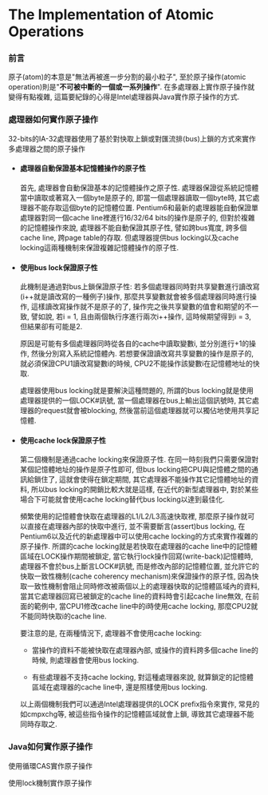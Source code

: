 # The Implementation of Atomic Operations

### 前言

原子\(atom\)的本意是"無法再被進一步分割的最小粒子", 至於原子操作\(atomic operation\)則是"**不可被中斷的一個或一系列操作**". 在多處理器上實作原子操作就變得有點複雜, 這篇要紀錄的心得是Intel處理器與Java實作原子操作的方式.

### 處理器如何實作原子操作

32-bits的IA-32處理器使用了基於對快取上鎖或對匯流排\(bus\)上鎖的方式來實作多處理器之間的原子操作

* #### 處理器自動保證基本記憶體操作的原子性

  首先, 處理器會自動保證基本的記憶體操作之原子性. 處理器保證從系統記憶體當中讀取或著寫入一個byte是原子的, 即當一個處理器讀取一個byte時, 其它處理器不能存取這個byte的記憶體位置. Pentium6和最新的處理器能自動保證單處理器對同一個cache line裡進行16/32/64 bits的操作是原子的, 但對於複雜的記憶體操作來說, 處理器不能自動保證其原子性, 譬如跨bus寬度, 跨多個cache line, 跨page table的存取. 但處理器提供bus locking以及cache locking這兩種機制來保證複雜記憶體操作的原子性.

* #### 使用bus lock保證原子性

  此機制是通過對bus上鎖保證原子性: 若多個處理器同時對共享變數進行讀改寫\(i++就是讀改寫的一種例子\)操作, 那麼共享變數就會被多個處理器同時進行操作, 這樣讀改寫操作就不是原子的了, 操作完之後共享變數的值會和期望的不一致, 譬如說, 若i = 1, 且由兩個執行序進行兩次i++操作, 這時候期望得到i = 3, 但結果卻有可能是2.

  原因是可能有多個處理器同時從各自的cache中讀取變數i, 並分別進行+1的操作, 然後分別寫入系統記憶體內. 若想要保證讀改寫共享變數的操作是原子的, 就必須保證CPU1讀改寫變數i的時候, CPU2不能操作該變數i在記憶體地址的快取.

  處理器使用bus locking就是要解決這種問題的, 所謂的bus locking就是使用處理器提供的一個LOCK\#訊號, 當一個處理器在bus上輸出這個訊號時, 其它處理器的request就會被blocking, 然後當前這個處理器就可以獨佔地使用共享記憶體.

* #### 使用cache lock保證原子性

  第二個機制是通過cache locking來保證原子性. 在同一時刻我們只需要保證對某個記憶體地址的操作是原子性即可, 但bus locking把CPU與記憶體之間的通訊給鎖住了, 這就會使得在鎖定期間, 其它處理器不能操作其它記憶體地址的資料, 所以bus locking的開銷比較大就是這樣, 在近代的新型處理器中, 對於某些場合下可能就會使用cache locking替代bus locking以達到最佳化.

  頻繁使用的記憶體會快取在處理器的L1/L2/L3高速快取裡, 那麼原子操作就可以直接在處理器內部的快取中進行, 並不需要斷言\(assert\)bus locking, 在Pentium6以及近代的新處理器中可以使用cache locking的方式來實作複雜的原子操作. 所謂的cache locking就是若快取在處理器的cache line中的記憶體區域在LOCK操作期間被鎖定, 當它執行lock操作回寫\(write-back\)記憶體時, 處理器不會於bus上斷言LOCK\#訊號, 而是修改內部的記憶體位置, 並允許它的快取一致性機制\(cache coherency mechanism\)來保證操作的原子性, 因為快取一致性機制會阻止同時修改被兩個以上的處理器快取的記憶體區域內的資料, 當其它處理器回寫已被鎖定的cache line的資料時會引起cache line無效, 在前面的範例中, 當CPU1修改cache line中的i時使用cache locking, 那麼CPU2就不能同時快取i的cache line.

  要注意的是, 在兩種情況下, 處理器不會使用cache locking:

  * 當操作的資料不能被快取在處理器內部, 或操作的資料跨多個cache line的時候, 則處理器會使用bus locking.

  * 有些處理器不支持cache locking, 對這種處理器來說, 就算鎖定的記憶體區域在處理器的cache line中, 還是照樣使用bus locking.

  以上兩個機制我們可以通過Intel處理器提供的LOCK prefix指令來實作, 常見的如cmpxchg等, 被這些指令操作的記憶體區域就會上鎖, 導致其它處理器不能同時存取之.

### Java如何實作原子操作

使用循環CAS實作原子操作

使用lock機制實作原子操作

